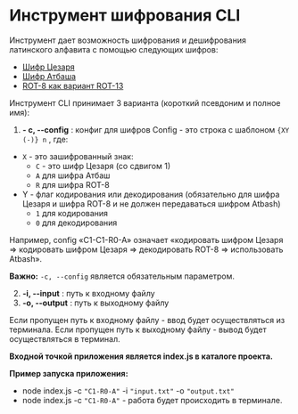 # Инструмент шифрования CLI
Инструмент дает возможность шифрования и дешифрования латинского алфавита с помощью следующих шифров: 
* [Шифр Цезаря](https://en.wikipedia.org/wiki/Caesar_cipher)
* [Шифр Атбаша](https://en.wikipedia.org/wiki/Atbash)
* [ROT-8 как вариант ROT-13](https://en.wikipedia.org/wiki/ROT13)

Инструмент CLI принимает 3 варианта (короткий псевдоним и полное имя):
1.  **- c, --config** : конфиг для шифров
Config - это строка с шаблоном `{XY (-)} n` , где:
  * `X` - это зашифрованный знак:
    * `C` - это шифр Цезаря (со сдвигом 1)
    * `A` для шифра Атбаш
    * `R` для шифра ROT-8
  * Y - флаг кодирования или декодирования (обязательно для шифра Цезаря и шифра ROT-8 и не должен передаваться шифром Atbash)
    * `1` для кодирования
    * `0` для декодирования

Например, config «C1-C1-R0-A» означает «кодировать шифром Цезаря => кодировать шифром Цезаря => декодировать ROT-8 => использовать Atbash».

**Важно:** `-с, --config` является обязательным параметром.

2.  **-i, --input** : путь к входному файлу
3.  **-o, --output** : путь к выходному файлу

Если пропущен путь к входному файлу - ввод будет осуществляться из терминала. Если пропущен путь к выходному файлу - вывод будет осуществляться в терминал.

**Входной точкой приложения является index.js в каталоге проекта.**

**Пример запуска приложения:**
  * node index.js -c `"C1-R0-A"` -i `"input.txt"` -o `"output.txt"`
  * node index.js -c `"C1-R0-A"` - работа будет происходить в терминале.
